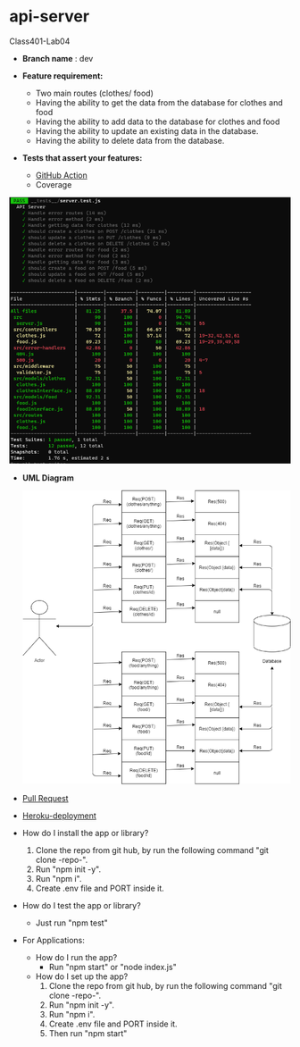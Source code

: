 # api-server
Class401-Lab04

- **Branch name** : dev
- **Feature requirement:**
    - Two main routes (clothes/ food)
    - Having the ability to get the data from the database for clothes and food
    - Having the ability to add data to the database for clothes and food
    - Having the ability to update an existing data in the database.
    - Having the ability to delete data from the database.
  
- **Tests that assert your features:**
    - [GitHub Action](https://github.com/Samer-Alnajjar/basic-api-server/actions)
    - Coverage

![Coverage](coverage.png)

- **UML Diagram**

  ![UML-Diagram](UML_Diagram.png)

- [Pull Request]([UML_Diagram.png](https://github.com/Samer-Alnajjar/basic-api-server/pull/1))

- [Heroku-deployment](https://samer-basic-api-server.herokuapp.com/)

- How do I install the app or library?
  1. Clone the repo from git hub, by run the following command "git clone -repo-".
  2. Run "npm init -y".
  3. Run "npm i".
  4. Create .env file and PORT inside it.
- How do I test the app or library?
  - Just run "npm test"


- For Applications:
  - How do I run the app?
    - Run "npm start" or "node index.js"
  - How do I set up the app?
    1. Clone the repo from git hub, by run the following command "git clone -repo-".
    2. Run "npm init -y".
    3. Run "npm i".
    4. Create .env file and PORT inside it.
    5. Then run "npm start"